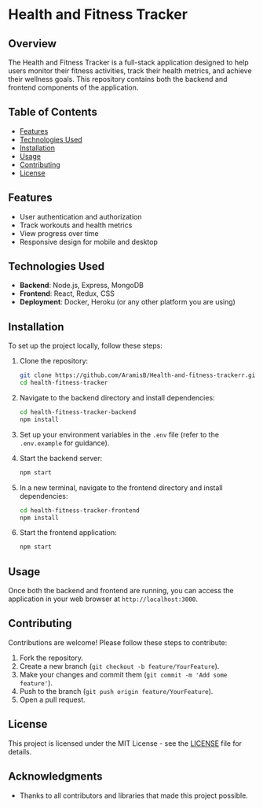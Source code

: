 # Health and Fitness Tracker

## Overview
The Health and Fitness Tracker is a full-stack application designed to help users monitor their fitness activities, track their health metrics, and achieve their wellness goals. This repository contains both the backend and frontend components of the application.

## Table of Contents
- [Features](#features)
- [Technologies Used](#technologies-used)
- [Installation](#installation)
- [Usage](#usage)
- [Contributing](#contributing)
- [License](#license)

## Features
- User authentication and authorization
- Track workouts and health metrics
- View progress over time
- Responsive design for mobile and desktop

## Technologies Used
- **Backend**: Node.js, Express, MongoDB
- **Frontend**: React, Redux, CSS
- **Deployment**: Docker, Heroku (or any other platform you are using)

## Installation
To set up the project locally, follow these steps:

1. Clone the repository:
   ```bash
   git clone https://github.com/AramisB/Health-and-fitness-trackerr.git
   cd health-fitness-tracker
   ```

2. Navigate to the backend directory and install dependencies:
   ```bash
   cd health-fitness-tracker-backend
   npm install
   ```

3. Set up your environment variables in the `.env` file (refer to the `.env.example` for guidance).

4. Start the backend server:
   ```bash
   npm start
   ```

5. In a new terminal, navigate to the frontend directory and install dependencies:
   ```bash
   cd health-fitness-tracker-frontend
   npm install
   ```

6. Start the frontend application:
   ```bash
   npm start
   ```

## Usage
Once both the backend and frontend are running, you can access the application in your web browser at `http://localhost:3000`.

## Contributing
Contributions are welcome! Please follow these steps to contribute:

1. Fork the repository.
2. Create a new branch (`git checkout -b feature/YourFeature`).
3. Make your changes and commit them (`git commit -m 'Add some feature'`).
4. Push to the branch (`git push origin feature/YourFeature`).
5. Open a pull request.

## License
This project is licensed under the MIT License - see the [LICENSE](LICENSE) file for details.

## Acknowledgments
- Thanks to all contributors and libraries that made this project possible.